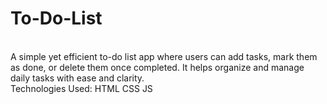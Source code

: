 # To-Do-List
<br>
A simple yet efficient to-do list app where users can add tasks, mark them as done, or delete them once completed. It helps organize and manage daily tasks with ease and clarity.
<br>
Technologies Used: HTML CSS JS
